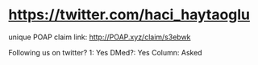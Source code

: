 # https://twitter.com/haci_haytaoglu

unique POAP claim link: 
http://POAP.xyz/claim/s3ebwk

Following us on twitter? 1: Yes
DMed?: Yes
Column: Asked